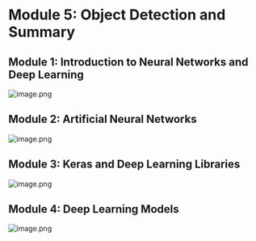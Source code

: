 

# Module 5: Object Detection and Summary
## Module 1: Introduction to Neural Networks and Deep Learning
![image.png](https://prod-files-secure.s3.us-west-2.amazonaws.com/03e82b26-cccb-4906-bb56-adabcbdc0655/a8d40bcb-c482-4026-8872-311e16b2dc63/image.png?X-Amz-Algorithm=AWS4-HMAC-SHA256&X-Amz-Content-Sha256=UNSIGNED-PAYLOAD&X-Amz-Credential=ASIAZI2LB4666UJ6O2TM%2F20250130%2Fus-west-2%2Fs3%2Faws4_request&X-Amz-Date=20250130T010714Z&X-Amz-Expires=3600&X-Amz-Security-Token=IQoJb3JpZ2luX2VjEJH%2F%2F%2F%2F%2F%2F%2F%2F%2F%2FwEaCXVzLXdlc3QtMiJGMEQCIAw0zUhDyzT8SDWvQjCVQ%2FifrPw2xpjMOgw2825bg8XxAiBgjfmVcfbsD2KTzlBv7qlFHIQRn8Gl4q715l91yzsnGSqIBAia%2F%2F%2F%2F%2F%2F%2F%2F%2F%2F8BEAAaDDYzNzQyMzE4MzgwNSIMfLfLEA8AiriV2CjGKtwDn1jOKuPamSMtOBlIseIgLOCgy713jgBhBFzPacuZzZcshP53W%2Fb4EQDLZm8%2Bh%2BtmBoxdNviXXx0yY6aFRuPVAyUkT5F08jMBAIoONLX%2F5gNMOM5hyb9HcvgjAIKF4DJ2Kc%2FJ0Hc2v0lzXvAxzLjSF7i9C7hl%2BiN632e1Tdkv2OKaGBtl%2FMWAG44KfIY7jydZ6IWlJ4hs9bLCZWRsXt01mq%2Fve5I%2F8drG6S4yne%2FY4%2B3AKGkgLHJGtPqal1S8lIXnEkxKJlpAY8O1RFrwZcMh1WqsArhdN9On6hwbDHMtzq3uWEE2%2FqPVk8boujwzkhcRvBm9ATbXHDQ50XeupScCXzZyaxWeBjlCK1kTccCotGlIrncojsBrB2UHvzT3zTdPkbuzPotuWqTdTcYfb%2Fy2tgqEkKuxOL%2FixsAb%2B17BeSdSShIuT3LvXRTu6NdLIzKm%2FPB59wD3qvIg9FiVciFlZhkiZBjBhbu9%2FRBrMoFaqMkr7dDxR12OYLP6chd0R9RZTQRhW68S%2FYntz31Tm8UfDftzTDqJCCgqHIaVEVZhLS0qMwZwzMSHYixHBoNlqk%2BmBUMuYDqvlszX3SFpwgKxeM1YPE89ZFjrX7MZJOI5JBpZNxtjb%2F4WUgJ%2F3hQw3pbrvAY6pgFGH%2BMEnQDOPLnyhOThJHOQJpRk6sTyKDhEwkzH6JEiUIT929kwvgFtOzf%2BCsplB6xZEbpShjcb4eHh9AMdwcD%2BXUkoXuUQVZmuDg4H5YKXty9a21yle%2B3z%2Bf7BhPy3h%2F3nQYl7oENCuf6%2BfpkwIupq90VylA88dlly5PAEJfTW3JMbzXpJC%2Bu117KbaoX86vgWWC%2F6JfiSMfVE4VBffsIM19Gp9JBj&X-Amz-Signature=be0501bc6da0ae2a96a387cf113e1993eb4b16ef39bc17f3388d9e4363a6ed4d&X-Amz-SignedHeaders=host&x-id=GetObject)
## Module 2: Artificial Neural Networks
![image.png](https://prod-files-secure.s3.us-west-2.amazonaws.com/03e82b26-cccb-4906-bb56-adabcbdc0655/5157ca89-62da-41d9-a98f-6432b71047a9/image.png?X-Amz-Algorithm=AWS4-HMAC-SHA256&X-Amz-Content-Sha256=UNSIGNED-PAYLOAD&X-Amz-Credential=ASIAZI2LB4666UJ6O2TM%2F20250130%2Fus-west-2%2Fs3%2Faws4_request&X-Amz-Date=20250130T010714Z&X-Amz-Expires=3600&X-Amz-Security-Token=IQoJb3JpZ2luX2VjEJH%2F%2F%2F%2F%2F%2F%2F%2F%2F%2FwEaCXVzLXdlc3QtMiJGMEQCIAw0zUhDyzT8SDWvQjCVQ%2FifrPw2xpjMOgw2825bg8XxAiBgjfmVcfbsD2KTzlBv7qlFHIQRn8Gl4q715l91yzsnGSqIBAia%2F%2F%2F%2F%2F%2F%2F%2F%2F%2F8BEAAaDDYzNzQyMzE4MzgwNSIMfLfLEA8AiriV2CjGKtwDn1jOKuPamSMtOBlIseIgLOCgy713jgBhBFzPacuZzZcshP53W%2Fb4EQDLZm8%2Bh%2BtmBoxdNviXXx0yY6aFRuPVAyUkT5F08jMBAIoONLX%2F5gNMOM5hyb9HcvgjAIKF4DJ2Kc%2FJ0Hc2v0lzXvAxzLjSF7i9C7hl%2BiN632e1Tdkv2OKaGBtl%2FMWAG44KfIY7jydZ6IWlJ4hs9bLCZWRsXt01mq%2Fve5I%2F8drG6S4yne%2FY4%2B3AKGkgLHJGtPqal1S8lIXnEkxKJlpAY8O1RFrwZcMh1WqsArhdN9On6hwbDHMtzq3uWEE2%2FqPVk8boujwzkhcRvBm9ATbXHDQ50XeupScCXzZyaxWeBjlCK1kTccCotGlIrncojsBrB2UHvzT3zTdPkbuzPotuWqTdTcYfb%2Fy2tgqEkKuxOL%2FixsAb%2B17BeSdSShIuT3LvXRTu6NdLIzKm%2FPB59wD3qvIg9FiVciFlZhkiZBjBhbu9%2FRBrMoFaqMkr7dDxR12OYLP6chd0R9RZTQRhW68S%2FYntz31Tm8UfDftzTDqJCCgqHIaVEVZhLS0qMwZwzMSHYixHBoNlqk%2BmBUMuYDqvlszX3SFpwgKxeM1YPE89ZFjrX7MZJOI5JBpZNxtjb%2F4WUgJ%2F3hQw3pbrvAY6pgFGH%2BMEnQDOPLnyhOThJHOQJpRk6sTyKDhEwkzH6JEiUIT929kwvgFtOzf%2BCsplB6xZEbpShjcb4eHh9AMdwcD%2BXUkoXuUQVZmuDg4H5YKXty9a21yle%2B3z%2Bf7BhPy3h%2F3nQYl7oENCuf6%2BfpkwIupq90VylA88dlly5PAEJfTW3JMbzXpJC%2Bu117KbaoX86vgWWC%2F6JfiSMfVE4VBffsIM19Gp9JBj&X-Amz-Signature=1c583865ecba26b8d0fb74fafb85d931e65f2a74d6c3b1e02d4723e831a8a2e6&X-Amz-SignedHeaders=host&x-id=GetObject)
## Module 3: Keras and Deep Learning Libraries
![image.png](https://prod-files-secure.s3.us-west-2.amazonaws.com/03e82b26-cccb-4906-bb56-adabcbdc0655/5089ce50-05f1-470d-ad42-42503bf1df5f/image.png?X-Amz-Algorithm=AWS4-HMAC-SHA256&X-Amz-Content-Sha256=UNSIGNED-PAYLOAD&X-Amz-Credential=ASIAZI2LB4666UJ6O2TM%2F20250130%2Fus-west-2%2Fs3%2Faws4_request&X-Amz-Date=20250130T010714Z&X-Amz-Expires=3600&X-Amz-Security-Token=IQoJb3JpZ2luX2VjEJH%2F%2F%2F%2F%2F%2F%2F%2F%2F%2FwEaCXVzLXdlc3QtMiJGMEQCIAw0zUhDyzT8SDWvQjCVQ%2FifrPw2xpjMOgw2825bg8XxAiBgjfmVcfbsD2KTzlBv7qlFHIQRn8Gl4q715l91yzsnGSqIBAia%2F%2F%2F%2F%2F%2F%2F%2F%2F%2F8BEAAaDDYzNzQyMzE4MzgwNSIMfLfLEA8AiriV2CjGKtwDn1jOKuPamSMtOBlIseIgLOCgy713jgBhBFzPacuZzZcshP53W%2Fb4EQDLZm8%2Bh%2BtmBoxdNviXXx0yY6aFRuPVAyUkT5F08jMBAIoONLX%2F5gNMOM5hyb9HcvgjAIKF4DJ2Kc%2FJ0Hc2v0lzXvAxzLjSF7i9C7hl%2BiN632e1Tdkv2OKaGBtl%2FMWAG44KfIY7jydZ6IWlJ4hs9bLCZWRsXt01mq%2Fve5I%2F8drG6S4yne%2FY4%2B3AKGkgLHJGtPqal1S8lIXnEkxKJlpAY8O1RFrwZcMh1WqsArhdN9On6hwbDHMtzq3uWEE2%2FqPVk8boujwzkhcRvBm9ATbXHDQ50XeupScCXzZyaxWeBjlCK1kTccCotGlIrncojsBrB2UHvzT3zTdPkbuzPotuWqTdTcYfb%2Fy2tgqEkKuxOL%2FixsAb%2B17BeSdSShIuT3LvXRTu6NdLIzKm%2FPB59wD3qvIg9FiVciFlZhkiZBjBhbu9%2FRBrMoFaqMkr7dDxR12OYLP6chd0R9RZTQRhW68S%2FYntz31Tm8UfDftzTDqJCCgqHIaVEVZhLS0qMwZwzMSHYixHBoNlqk%2BmBUMuYDqvlszX3SFpwgKxeM1YPE89ZFjrX7MZJOI5JBpZNxtjb%2F4WUgJ%2F3hQw3pbrvAY6pgFGH%2BMEnQDOPLnyhOThJHOQJpRk6sTyKDhEwkzH6JEiUIT929kwvgFtOzf%2BCsplB6xZEbpShjcb4eHh9AMdwcD%2BXUkoXuUQVZmuDg4H5YKXty9a21yle%2B3z%2Bf7BhPy3h%2F3nQYl7oENCuf6%2BfpkwIupq90VylA88dlly5PAEJfTW3JMbzXpJC%2Bu117KbaoX86vgWWC%2F6JfiSMfVE4VBffsIM19Gp9JBj&X-Amz-Signature=a2bef8c4fc58e102959fa62d222c19e86292ac551a8d915576d9ab1bcaa432bf&X-Amz-SignedHeaders=host&x-id=GetObject)
## Module 4: Deep Learning Models
![image.png](https://prod-files-secure.s3.us-west-2.amazonaws.com/03e82b26-cccb-4906-bb56-adabcbdc0655/4e22fcb0-cfbc-4d28-b961-b9b8fde071f0/image.png?X-Amz-Algorithm=AWS4-HMAC-SHA256&X-Amz-Content-Sha256=UNSIGNED-PAYLOAD&X-Amz-Credential=ASIAZI2LB4666UJ6O2TM%2F20250130%2Fus-west-2%2Fs3%2Faws4_request&X-Amz-Date=20250130T010714Z&X-Amz-Expires=3600&X-Amz-Security-Token=IQoJb3JpZ2luX2VjEJH%2F%2F%2F%2F%2F%2F%2F%2F%2F%2FwEaCXVzLXdlc3QtMiJGMEQCIAw0zUhDyzT8SDWvQjCVQ%2FifrPw2xpjMOgw2825bg8XxAiBgjfmVcfbsD2KTzlBv7qlFHIQRn8Gl4q715l91yzsnGSqIBAia%2F%2F%2F%2F%2F%2F%2F%2F%2F%2F8BEAAaDDYzNzQyMzE4MzgwNSIMfLfLEA8AiriV2CjGKtwDn1jOKuPamSMtOBlIseIgLOCgy713jgBhBFzPacuZzZcshP53W%2Fb4EQDLZm8%2Bh%2BtmBoxdNviXXx0yY6aFRuPVAyUkT5F08jMBAIoONLX%2F5gNMOM5hyb9HcvgjAIKF4DJ2Kc%2FJ0Hc2v0lzXvAxzLjSF7i9C7hl%2BiN632e1Tdkv2OKaGBtl%2FMWAG44KfIY7jydZ6IWlJ4hs9bLCZWRsXt01mq%2Fve5I%2F8drG6S4yne%2FY4%2B3AKGkgLHJGtPqal1S8lIXnEkxKJlpAY8O1RFrwZcMh1WqsArhdN9On6hwbDHMtzq3uWEE2%2FqPVk8boujwzkhcRvBm9ATbXHDQ50XeupScCXzZyaxWeBjlCK1kTccCotGlIrncojsBrB2UHvzT3zTdPkbuzPotuWqTdTcYfb%2Fy2tgqEkKuxOL%2FixsAb%2B17BeSdSShIuT3LvXRTu6NdLIzKm%2FPB59wD3qvIg9FiVciFlZhkiZBjBhbu9%2FRBrMoFaqMkr7dDxR12OYLP6chd0R9RZTQRhW68S%2FYntz31Tm8UfDftzTDqJCCgqHIaVEVZhLS0qMwZwzMSHYixHBoNlqk%2BmBUMuYDqvlszX3SFpwgKxeM1YPE89ZFjrX7MZJOI5JBpZNxtjb%2F4WUgJ%2F3hQw3pbrvAY6pgFGH%2BMEnQDOPLnyhOThJHOQJpRk6sTyKDhEwkzH6JEiUIT929kwvgFtOzf%2BCsplB6xZEbpShjcb4eHh9AMdwcD%2BXUkoXuUQVZmuDg4H5YKXty9a21yle%2B3z%2Bf7BhPy3h%2F3nQYl7oENCuf6%2BfpkwIupq90VylA88dlly5PAEJfTW3JMbzXpJC%2Bu117KbaoX86vgWWC%2F6JfiSMfVE4VBffsIM19Gp9JBj&X-Amz-Signature=ddae8a681bbd7817ab94bc2259405f0645b38b788c644250143885f33f5a9d32&X-Amz-SignedHeaders=host&x-id=GetObject)